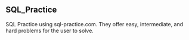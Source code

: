 ## SQL_Practice

SQL Practice using sql-practice.com. They offer easy, intermediate, and hard problems for the user to solve.
